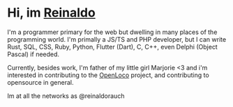 # Hi, im [Reinaldo](https://reinaldorauch.github.io) #

I'm a programmer primary for the web but dwelling in many places of the 
programming world. I'm primally a JS/TS and PHP developer, but I can write Rust,
SQL, CSS, Ruby, Python, Flutter (Dart), C, C++, even Delphi (Object Pascal)
if needed.

Currently, besides work, I'm father of my little girl Marjorie <3 and i'm
interested in contributing to the [OpenLoco](https://github.com/OpenLoco/OpenLoco)
project, and contributing to opensource in general.

Im at all the networks as @reinaldorauch

